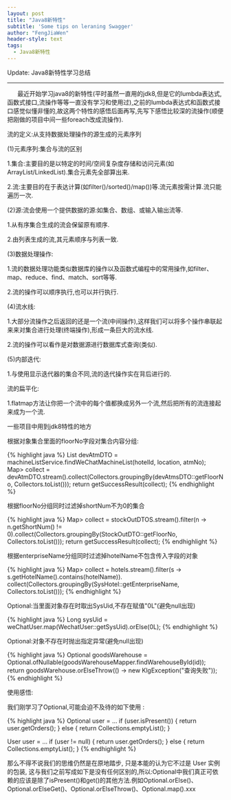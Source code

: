 ```yaml
---
layout: post
title: "Java8新特性"
subtitle: 'Some tips on leraning Swagger'
author: "FengJiaWen"
header-style: text
tags:
  - Java8新特性
---
```


Update: Java8新特性学习总结

---

<p>&nbsp;&nbsp;&nbsp;&nbsp;&nbsp;&nbsp;最近开始学习java8的新特性(平时虽然一直用的jdk8,但是它的lumbda表达式,函数式接口,流操作等等一直没有学习和使用过),之前的lumbda表达式和函数式接口感觉似懂非懂的,故这两个特性的感悟后面再写,先写下感悟比较深的流操作(顺便把刚做的项目中间一些foreach改成流操作).</p>
<p>流的定义:从支持数据处理操作的源生成的元素序列</p>
<p>(1)元素序列:集合与流的区别
   <p>1.集合:主要目的是以特定的时间/空间复杂度存储和访问元素(如ArrayList/LinkedList).集合元素先全部算出来.
   <p>2.流:主要目的在于表达计算(如filter()/sorted()/map())等.流元素按需计算.流只能遍历一次.
<p>(2)源:流会使用一个提供数据的源:如集合、数组、或输入输出流等.
   <p>1.从有序集合生成的流会保留原有顺序.
   <p>2.由列表生成的流,其元素顺序与列表一致.</p>
<p>(3)数据处理操作:
   <p>1.流的数据处理功能类似数据库的操作以及函数式编程中的常用操作,如filter、map、reduce、find、match、sort等等.
   <p>2.流的操作可以顺序执行,也可以并行执行.</p>
<p>(4)流水线:
   <p>1.大部分流操作之后返回的还是一个流(中间操作),这样我们可以将多个操作串联起来来对集合进行处理(终端操作),形成一条巨大的流水线.
   <p>2.流的操作可以看作是对数据源进行数据库式查询(类似).</p>
<p>(5)内部迭代:
   <p>1.与使用显示迭代器的集合不同,流的迭代操作实在背后进行的.</p>
<p>流的扁平化:
    <p>1.flatmap方法让你把一个流中的每个值都换成另外一个流,然后把所有的流连接起来成为一个流.</p>

</p>一些项目中用到jdk8特性的地方</p>

<p>根据对象集合里面的floorNo字段对集合内容分组:</p>
{% highlight java %}
List<devAtmsDTO> devAtmDTO = machineListService.findWeChatMachineList(hotelId, location, atmNo);
        Map<Long , List<devAtmsDTO>> collect = devAtmDTO.stream().collect(Collectors.groupingBy(devAtmsDTO::getFloorNo, Collectors.toList()));
        return getSuccessResult(collect);
{% endhighlight %}
<p>根据floorNo分组同时过滤掉shortNum不为0的集合</p>
{% highlight java %}
        Map<Long, List<StockOutDTO>> collect =
                stockOutDTOS.stream().filter(n -> n.getShortNum() != 0).collect(Collectors.groupingBy(StockOutDTO::getFloorNo,
                        Collectors.toList()));
        return getSuccessResult(collect);
{% endhighlight %}
<p>根据enterpriseName分组同时过滤掉hotelName不包含传入字段的对象</p>
{% highlight java %}
Map<String, List<SysHotel>> collect = hotels.stream().filter(s -> s.getHotelName().contains(hotelName)).
                            collect(Collectors.groupingBy(SysHotel::getEnterpriseName, Collectors.toList())); 
{% endhighlight %}
<p>Optional:当里面对象存在时取出SysUid,不存在赋值"0L"(避免null出现)</p>
{% highlight java %}
Long sysUid = weChatUser.map(WechatUser::getSysUid).orElse(0L);
{% endhighlight %}
<p>Optional:对象不存在时抛出指定异常(避免null出现)</p>
{% highlight java %}
Optional<GoodsWarehouse> goodsWarehouse = Optional.ofNullable(goodsWarehouseMapper.findWarehouseById(id));
        return goodsWarehouse.orElseThrow(() -> new KlgException("查询失败"));
{% endhighlight %}
<p>使用感悟:</p>
<p>我们刚学习了Optional,可能会迫不及待的如下使用 :</p>
{% highlight java %}
Optional<User> user = ...
if (user.isPresent()) {
return user.getOrders();
} else {
return Collections.emptyList();
}

User user = ...
if (user != null) {
return user.getOrders();
} else {
return Collections.emptyList();
}
{% endhighlight %}

<p>那么不得不说我们的思维仍然是在原地踏步, 只是本能的认为它不过是 User 实例的包装, 这与我们之前写成如下是没有任何区别的,所以:Optional中我们真正可依赖的应该是除了isPresent()和get()的其他方法.例如Optional<T>.orElse()、Optional<T>.orElseGet()、Optional<T>.orElseThrow()、Optional<T>.map().xxx</p>
